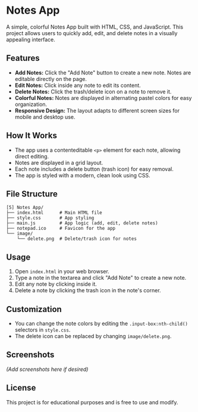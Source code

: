 # Notes App

A simple, colorful Notes App built with HTML, CSS, and JavaScript. This project allows users to quickly add, edit, and delete notes in a visually appealing interface.

## Features

- **Add Notes:** Click the "Add Note" button to create a new note. Notes are editable directly on the page.
- **Edit Notes:** Click inside any note to edit its content.
- **Delete Notes:** Click the trash/delete icon on a note to remove it.
- **Colorful Notes:** Notes are displayed in alternating pastel colors for easy organization.
- **Responsive Design:** The layout adapts to different screen sizes for mobile and desktop use.

## How It Works

- The app uses a contenteditable `<p>` element for each note, allowing direct editing.
- Notes are displayed in a grid layout.
- Each note includes a delete button (trash icon) for easy removal.
- The app is styled with a modern, clean look using CSS.

## File Structure

```
[5] Notes App/
├── index.html      # Main HTML file
├── style.css       # App styling
├── main.js         # App logic (add, edit, delete notes)
├── notepad.ico     # Favicon for the app
└── image/
    └── delete.png  # Delete/trash icon for notes
```

## Usage

1. Open `index.html` in your web browser.
2. Type a note in the textarea and click "Add Note" to create a new note.
3. Edit any note by clicking inside it.
4. Delete a note by clicking the trash icon in the note's corner.

## Customization

- You can change the note colors by editing the `.input-box:nth-child()` selectors in `style.css`.
- The delete icon can be replaced by changing `image/delete.png`.

## Screenshots

_(Add screenshots here if desired)_

## License

This project is for educational purposes and is free to use and modify.
